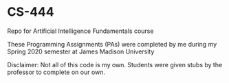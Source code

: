 # CS-444
Repo for Artificial Intelligence Fundamentals course

These Programming Assignments (PAs) were completed by me during my Spring 2020 semester at James Madison University

Disclaimer: Not all of this code is my own. Students were given stubs by the professor to complete on our own.
